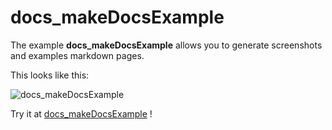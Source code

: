 # docs_makeDocsExample

The example **docs_makeDocsExample** allows you to generate screenshots and examples markdown pages.

This looks like this:

 ![docs_makeDocsExample](@site/static/img/examples/docs_makeDocsExample.png) 

Try it at <a href='/../automation/loadexample/docs_makeDocsExample' target='_blank'>docs_makeDocsExample</a> !



